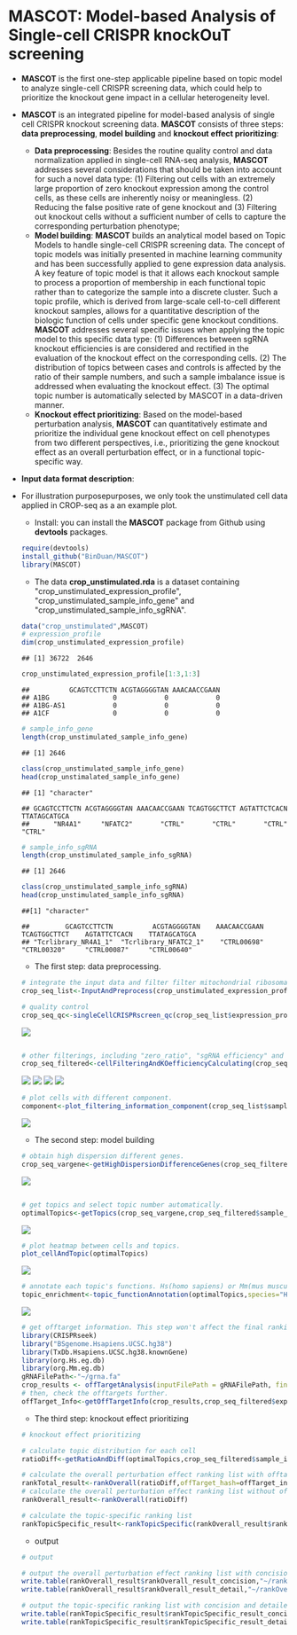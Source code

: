 # MASCOT: Model-based Analysis of Single-cell CRISPR knockOuT screening

* **MASCOT** is the first one-step applicable pipeline based on topic model to analyze single-cell CRISPR screening data, which could help to prioritize the knockout gene impact in a cellular heterogeneity level.
* **MASCOT** is an integrated pipeline for model-based analysis of single cell CRISPR knockout screening data. **MASCOT** consists of three steps: **data preprocessing**, **model building** and **knockout effect prioritizing**: 
    * **Data preprocessing**: Besides the routine quality control and data normalization applied in single-cell RNA-seq analysis, **MASCOT** addresses several considerations that should be taken into account for such a novel data type: (1) Filtering out cells with an extremely large proportion of zero knockout expression among the control cells, as these cells are inherently noisy or meaningless. (2) Reducing the false positive rate of gene knockout and (3) Filtering out knockout cells without a sufficient number of cells to capture the corresponding perturbation phenotype;
    * **Model building**: **MASCOT** builds an analytical model based on Topic Models to handle single-cell CRISPR screening data. The concept of topic models was initially presented in machine learning community and has been successfully applied to gene expression data analysis. A key feature of topic model is that it allows each knockout sample to process a proportion of membership in each functional topic rather than to categorize the sample into a discrete cluster. Such a topic profile, which is derived from large-scale cell-to-cell different knockout samples, allows for a quantitative description of the biologic function of cells under specific gene knockout conditions. **MASCOT** addresses several specific issues when applying the topic model to this specific data type: (1) Differences between sgRNA knockout efficiencies is are considered and rectified in the evaluation of the knockout effect on the corresponding cells. (2) The distribution of topics between cases and controls is affected by the ratio of their sample numbers, and such a sample imbalance issue is addressed when evaluating the knockout effect. (3) The optimal topic number is automatically selected by MASCOT in a data-driven manner.
    * **Knockout effect prioritizing**: Based on the model-based perturbation analysis, **MASCOT** can quantitatively estimate and prioritize the individual gene knockout effect on cell phenotypes from two different perspectives, i.e., prioritizing the gene knockout effect as an overall perturbation effect, or in a functional topic-specific way. 
* **Input data format description**:  
* For illustration purposepurposes, we only took the unstimulated cell data applied in CROP-seq as a an example plot.<br>
    * Install: you can install the **MASCOT** package from Github using **devtools** packages.
    ```r
    require(devtools)
    install_github("BinDuan/MASCOT")
    library(MASCOT)
    ```
    * The data **crop_unstimulated.rda** is a dataset containing "crop_unstimulated_expression_profile", "crop_unstimulated_sample_info_gene" and "crop_unstimulated_sample_info_sgRNA".
    ```r
    data("crop_unstimulated",MASCOT)
    # expression_profile
    dim(crop_unstimulated_expression_profile)
    ```
    ```
    ## [1] 36722  2646
    ```
    ```r
    crop_unstimulated_expression_profile[1:3,1:3]
    ```
    ```
    ##          GCAGTCCTTCTN ACGTAGGGGTAN AAACAACCGAAN
    ## A1BG                0            0            0
    ## A1BG-AS1            0            0            0
    ## A1CF                0            0            0
    ```
    ```r
    # sample_info_gene
    length(crop_unstimulated_sample_info_gene)
    ```
    ```
    ## [1] 2646
    ```
    ```r
    class(crop_unstimulated_sample_info_gene)
    head(crop_unstimalated_sample_info_gene)
    ```
    ```
    ## [1] "character"
    
    ## GCAGTCCTTCTN ACGTAGGGGTAN AAACAACCGAAN TCAGTGGCTTCT AGTATTCTCACN TTATAGCATGCA 
    ##      "NR4A1"     "NFATC2"       "CTRL"       "CTRL"       "CTRL"       "CTRL"
    ```
    ```r
    # sample_info_sgRNA
    length(crop_unstimulated_sample_info_sgRNA)
    ```
    ```
    ## [1] 2646
    ```
    ```r
    class(crop_unstimulated_sample_info_sgRNA)
    head(crop_unstimulated_sample_info_sgRNA)
    ```
    ```
    ##[1] "character"
    
    ##         GCAGTCCTTCTN          ACGTAGGGGTAN    AAACAACCGAAN   TCAGTGGCTTCT    AGTATTCTCACN    TTATAGCATGCA  
    ## "Tcrlibrary_NR4A1_1"  "Tcrlibrary_NFATC2_1"    "CTRL00698"    "CTRL00320"     "CTRL00087"     "CTRL00640" 
    ```
    
    * The first step: data preprocessing.
    ```r
    # integrate the input data and filter filter mitochondrial ribosomal protein(^MRP) and ribosomal protein(^RP)
    crop_seq_list<-InputAndPreprocess(crop_unstimulated_expression_profile,crop_unstimulated_sample_info_gene,crop_unstimulated_sample_info_sgRNA,sample_info_batch=NULL)
    ```
    
    ```r
    # quality control
    crop_seq_qc<-singleCellCRISPRscreen_qc(crop_seq_list$expression_profile,crop_seq_list$sample_info_gene,gene_low=500,species="Hs",plot=T)
    ```
    ![](figure/data_qualityControl.png)<!-- -->
    
    ```r
    
    # other filterings, including "zero_ratio", "sgRNA efficiency" and "phenotype capture".
    crop_seq_filtered<-cellFilteringAndKOefficiencyCalculating(crop_seq_qc$expression_profile_qc,crop_seq_qc$sample_info_gene_qc,crop_seq_list$sample_info_sgRNA,nonzero=0.01,grna_cell_num=10,fold_change=0.5,plot=T)
    ```
    ![](figure/nonzeroRationInControlGroup.png)<!-- -->
    ![](figure/sgRNA_efficiency.png)<!-- -->
    ![](figure/phenotypeCapture.png)<!-- -->
    ![](figure/KO_efficiency.png)<!-- -->
    
    
    ```r
    # plot cells with different component.
    component<-plot_filtering_information_component(crop_seq_list$sample_info_gene,crop_seq_qc$sample_info_gene_qc,crop_seq_filtered$nonzeroRatio,crop_seq_filtered$sample_info_gene_qc_zr_se,crop_seq_filtered$sample_info_gene_qc_zr_se_pc)
    ```
    ![](figure/geneInfomationComponent.png)<!-- -->
    
    
    * The second step: model building
    ```r
    # obtain high dispersion different genes.
    crop_seq_vargene<-getHighDispersionDifferenceGenes(crop_seq_filtered$expression_profile_qc_zr_se_pc,crop_seq_filtered$sample_info_gene_qc_zr_se_pc,plot=T)
    ```
    ![](figure/getHighDispersionExpressionGene.png)<!-- -->
    
    ```r
    
    # get topics and select topic number automatically.
    optimalTopics<-getTopics(crop_seq_vargene,crop_seq_filtered$sample_info_gene_qc_zr_se_pc,plot=T)
    ```
    ![](figure/select_topicNumber.png)<!-- -->
    
    ```r
    # plot heatmap between cells and topics.
    plot_cellAndTopic(optimalTopics)
    ```
    ![](figure/heatmap_cellsAndtopics.png)<!-- -->
    
    ```r
    # annotate each topic's functions. Hs(homo sapiens) or Mm(mus musculus) are available.
    topic_enrichment<-topic_functionAnnotation(optimalTopics,species="Hs")
    ```
    ![](figure/topic_annotation.png)<!-- -->
    
    ```r
    # get offtarget information. This step won't affect the final ranking result, but give you offtarget information. If you don't want to consider this factor, you can skip this step. 
    library(CRISPRseek)
    library("BSgenome.Hsapiens.UCSC.hg38")
    library(TxDb.Hsapiens.UCSC.hg38.knownGene)
    library(org.Hs.eg.db)
    library(org.Mm.eg.db)
    gRNAFilePath<-"~/grna.fa"
    crop_results <- offTargetAnalysis(inputFilePath = gRNAFilePath, findgRNAs = FALSE,findgRNAsWithREcutOnly = FALSE,findPairedgRNAOnly = FALSE, BSgenomeName = Hsapiens,txdb = TxDb.Hsapiens.UCSC.hg38.knownGene,min.score=1,scoring.method = "CFDscore",orgAnn = org.Hs.egSYMBOL, max.mismatch = 3,outputDir=getwd(), overwrite = TRUE)
    # then, check the offtargets further.
    offTarget_Info<-getOffTargetInfo(crop_results,crop_seq_filtered$expression_profile_qc_zr_se_pc,crop_seq_filtered$sample_info_gene_qc_zr_se_pc,crop_seq_list$sample_info_sgRNA)
    
    ```
    * The third step: knockout effect prioritizing
    ```r
    # knockout effect prioritizing
    
    # calculate topic distribution for each cell
    ratioDiff<-getRatioAndDiff(optimalTopics,crop_seq_filtered$sample_info_gene_qc_zr_se_pc,KO_efficiency=crop_seq_filtered$KO_efficiency)
    
    # calculate the overall perturbation effect ranking list with offtarget_info calculated
    rankTotal_result<-rankOverall(ratioDiff,offTarget_hash=offTarget_info)
    # calculate the overall perturbation effect ranking list without offtarget_info calculated
    rankOverall_result<-rankOverall(ratioDiff)
    
    # calculate the topic-specific ranking list 
    rankTopicSpecific_result<-rankTopicSpecific(rankOverall_result$rankOverall_result_detail)
    
    ```
    * output
    ```r
    # output
    
    # output the overall perturbation effect ranking list with concision and detailed styles.
    write.table(rankOverall_result$rankOverall_result_concision,"~/rankOverall_result_concision.txt",col.names=T,row.names=F,quote=F,sep="\t")
    write.table(rankOverall_result$rankOverall_result_detail,"~/rankOverall_result_detail.txt",col.names=T,row.names=T,quote=F,sep="\t")
    
    # output the topic-specific ranking list with concision and detailed styles.
    write.table(rankTopicSpecific_result$rankTopicSpecific_result_concision,"~/rankTopicSpecific_result_concision.txt",col.names=T,row.names=T,quote=F,sep="\t")
    write.table(rankTopicSpecific_result$rankTopicSpecific_result_detail,"/rankTopicSpecific_result_detail.txt",col.names=T,row.names=T,quote=F,sep="\t")
    
 
